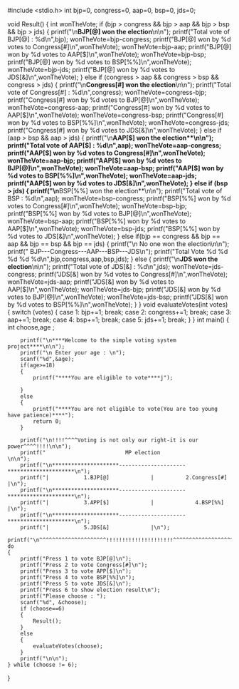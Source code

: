 #include <stdio.h>
int bjp=0, congress=0, aap=0, bsp=0, jds=0;

void Result()
{
    int wonTheVote;
    if (bjp > congress && bjp > aap && bjp > bsp && bjp > jds)
    {
        printf("\n**BJP[@] won the election**\n\n");
        printf("Total vote of BJP[@] : %d\n",bjp);
        wonTheVote=bjp-congress;
        printf("BJP[@] won by %d votes to Congress[#]\n",wonTheVote);
        wonTheVote=bjp-aap;
        printf("BJP[@] won by %d votes to AAP[$]\n",wonTheVote);
        wonTheVote=bjp-bsp;
        printf("BJP[@] won by %d votes to BSP[%%]\n",wonTheVote);
        wonTheVote=bjp-jds;
        printf("BJP[@] won by %d votes to JDS[&]\n",wonTheVote);
    }
    else if (congress > aap && congress > bsp && congress > jds)
    {
        printf("\n**Congress[#] won the election**\n\n");
        printf("Total vote of Congress[#] : %d\n",congress);
        wonTheVote=congress-bjp;
        printf("Congress[#] won by %d votes to BJP[@]\n",wonTheVote);
        wonTheVote=congress-aap;
        printf("Congress[#] won by %d votes to AAP[$]\n",wonTheVote);
        wonTheVote=congress-bsp;
        printf("Congress[#] won by %d votes to BSP[%%]\n",wonTheVote);
        wonTheVote=congress-jds;
        printf("Congress[#] won by %d votes to JDS[&]\n",wonTheVote);
    }
    else if (aap > bsp && aap > jds)
    {
        printf("\n**AAP[$] won the election**\n\n");
        printf("Total vote of AAP[$] : %d\n",aap);
        wonTheVote=aap-congress;
        printf("AAP[$] won by %d votes to Congress[#]\n",wonTheVote);
        wonTheVote=aap-bjp;
        printf("AAP[$] won by %d votes to BJP[@]\n",wonTheVote);
        wonTheVote=aap-bsp;
        printf("AAP[$] won by %d votes to BSP[%%]\n",wonTheVote);
        wonTheVote=aap-jds;
        printf("AAP[$] won by %d votes to JDS[&]\n",wonTheVote);
    }
     else if (bsp > jds)
    {
        printf("\n**BSP[%%] won the election**\n\n");
        printf("Total vote of BSP : %d\n",aap);
        wonTheVote=bsp-congress;
        printf("BSP[%%] won by %d votes to Congress[#]\n",wonTheVote);
        wonTheVote=bsp-bjp;
        printf("BSP[%%] won by %d votes to BJP[@]\n",wonTheVote);
        wonTheVote=bsp-aap;
        printf("BSP[%%] won by %d votes to AAP[$]\n",wonTheVote);
        wonTheVote=bsp-jds;
        printf("BSP[%%] won by %d votes to JDS[&]\n",wonTheVote);
    }
    else if(bjp == congress && bjp == aap && bjp == bsp && bjp == jds)
    {
        printf("\n No one won the election\n\n");
        printf("            BJP---Congress---AAP---BSP---JDS\n");
        printf("Total Vote   %d       %d        %d     %d        %d\n",bjp,congress,aap,bsp,jds);
    }
    else
    {
        printf("\n**JDS won the election**\n\n");
        printf("Total vote of JDS[&] : %d\n",jds);
        wonTheVote=jds-congress;
        printf("JDS[&] won by %d votes to Congress[#]\n",wonTheVote);
        wonTheVote=jds-aap;
        printf("JDS[&] won by %d votes to AAP[$]\n",wonTheVote);
        wonTheVote=jds-bjp;
        printf("JDS[&] won by %d votes to BJP[@]\n",wonTheVote);
        wonTheVote=jds-bsp;
        printf("JDS[&] won by %d votes to BSP[%%]\n",wonTheVote);
    }
}
void evaluateVotes(int votes)
{
    switch (votes)
    {
    case 1:
        bjp+=1;
        break;
    case 2:
        congress+=1;
        break;
    case 3:
        aap+=1;
        break;
    case 4:
        bsp+=1;
        break;
    case 5:
        jds+=1;
        break;
    }
}
int main()
{
    int choose,age ;
    
    
        printf("\n****Welcome to the simple voting system project****\n\n");
        printf("\n Enter your age : \n");
        scanf("%d",&age);
        if(age>=18)
        {
        	printf("****You are eligible to vote****j");
        	
		}
		else
		{
			printf("****You are not eligible to vote(You are too young have patience)****");
			return 0;
		}
		
        printf("\n!!!!^^^^Voting is not only our right-it is our power^^^^!!!!\n\n");
        printf("                         MP election                        \n\n");
        printf("\n*********************---------------------*********************\n");
        printf("|           1.BJP[@]             |          2.Congress[#]        |\n");
        printf("\n*********************---------------------*********************\n");
        printf("|           3.APP[$]             |             4.BSP[%%]              |\n");
        printf("\n*********************---------------------*********************\n");
        printf("|           5.JDS[&]             |\n");
        printf("\n^^^^^^^^^^^^^^^^^^^^^!!!!!!!!!!!!!!!!!!!!!^^^^^^^^^^^^^^^^^^^^^\n\n");
    do
    {    
        printf("Press 1 to vote BJP[@]\n");
        printf("Press 2 to vote Congress[#]\n");
        printf("Press 3 to vote APP[$]\n");
        printf("Press 4 to vote BSP[%%]\n");
        printf("Press 5 to vote JDS[&]\n");
        printf("Press 6 to show election result\n");
        printf("Please choose : ");
        scanf("%d", &choose);
        if (choose==6)
        {
            Result();
        }
		else
        {
            evaluateVotes(choose);            
        } 
        printf("\n\n");
    } while (choose != 6);
}
